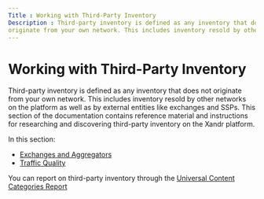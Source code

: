 ```yaml
---
Title : Working with Third-Party Inventory
Description : Third-party inventory is defined as any inventory that does not
originate from your own network. This includes inventory resold by other
---
```



# Working with Third-Party Inventory



Third-party inventory is defined as any inventory that does not
originate from your own network. This includes inventory resold by other
networks on the platform as well as by external entities like exchanges
and SSPs. This section of the documentation contains reference material
and instructions for researching and discovering third-party inventory
on the Xandr platform.



In this section:

- <a href="exchanges-and-aggregators.html" class="xref">Exchanges and
  Aggregators</a>
- <a href="traffic-quality.html" class="xref">Traffic Quality</a>



You can report on third-party inventory through the
<a href="universal-content-categories-report.html"
class="xref">Universal Content Categories Report</a>





